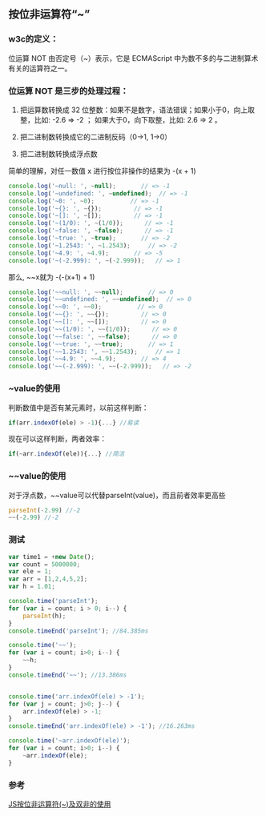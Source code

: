 ## 按位非运算符“~”

### w3c的定义：

位运算 NOT 由否定号（~）表示，它是 ECMAScript 中为数不多的与二进制算术有关的运算符之一。

### 位运算 NOT 是三步的处理过程：

1. 把运算数转换成 32 位整数：如果不是数字，语法错误；如果小于0，向上取整，比如: -2.6 => -2 ； 如果大于0，向下取整，比如: 2.6 => 2 。

2. 把二进制数转换成它的二进制反码（0->1, 1->0）

3. 把二进制数转换成浮点数

简单的理解，对任一数值 x 进行按位非操作的结果为 -(x + 1)

```js
console.log('~null: ', ~null);       // => -1
console.log('~undefined: ', ~undefined);  // => -1
console.log('~0: ', ~0);          // => -1
console.log('~{}: ', ~{});         // => -1
console.log('~[]: ', ~[]);         // => -1
console.log('~(1/0): ', ~(1/0));      // => -1
console.log('~false: ', ~false);      // => -1
console.log('~true: ', ~true);       // => -2
console.log('~1.2543: ', ~1.2543);     // => -2
console.log('~4.9: ', ~4.9);       // => -5
console.log('~(-2.999): ', ~(-2.999));   // => 1
```

那么, ~~x就为 -(-(x+1) + 1)

```js
console.log('~~null: ', ~~null);       // => 0
console.log('~~undefined: ', ~~undefined);  // => 0
console.log('~~0: ', ~~0);          // => 0
console.log('~~{}: ', ~~{});         // => 0
console.log('~~[]: ', ~~[]);         // => 0
console.log('~~(1/0): ', ~~(1/0));      // => 0
console.log('~~false: ', ~~false);      // => 0
console.log('~~true: ', ~~true);       // => 1
console.log('~~1.2543: ', ~~1.2543);     // => 1
console.log('~~4.9: ', ~~4.9);       // => 4
console.log('~~(-2.999): ', ~~(-2.999));   // => -2
```
### ~value的使用  
判断数值中是否有某元素时，以前这样判断：

```js
if(arr.indexOf(ele) > -1){...} //易读
```

现在可以这样判断，两者效率：

```js
if(~arr.indexOf(ele)){...} //简洁
```

### ~~value的使用

对于浮点数，~~value可以代替parseInt(value)，而且前者效率更高些

```js
parseInt(-2.99) //-2
~~(-2.99) //-2
```
### 测试

```js
var time1 = +new Date();
var count = 5000000;
var ele = 1;
var arr = [1,2,4,5,2];
var h = 1.01;

console.time('parseInt');
for (var i = count; i > 0; i--) {
    parseInt(h);
}
console.timeEnd('parseInt'); //84.385ms

console.time('~~');
for (var i = count; i>0; i--) {
    ~~h;
}
console.timeEnd('~~'); //13.386ms


console.time('arr.indexOf(ele) > -1');
for (var j = count; j>0; j--) {
    arr.indexOf(ele) > -1;
}
console.timeEnd('arr.indexOf(ele) > -1'); //16.263ms

console.time('~arr.indexOf(ele)');
for (var i = count; i>0; i--) {
    ~arr.indexOf(ele);
}
```

### 参考
[JS按位非运算符(~)及双非的使用](https://segmentfault.com/a/1190000003731938)
